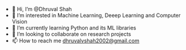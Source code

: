 - 👋 Hi, I’m @Dhruval Shah
- 👀 I’m interested in Machine Learning, Deeep Learning and Computer Vision
- 🌱 I’m currently learning Python and its ML libraries
- 💞️ I’m looking to collaborate on research projects
- 📫 How to reach me dhruvalvshah2002@gmail.com

<!---
DhruvalShah2051/DhruvalShah2051 is a ✨ special ✨ repository because its `README.md` (this file) appears on your GitHub profile.
You can click the Preview link to take a look at your changes.
--->
